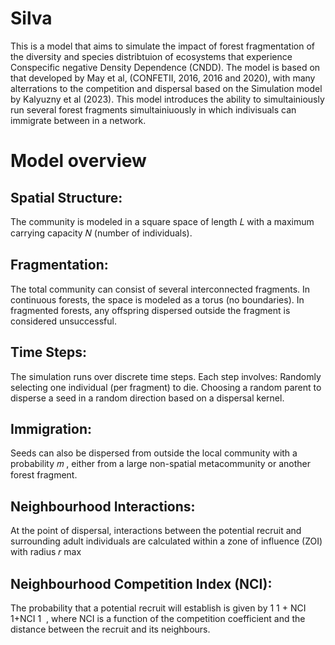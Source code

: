 # Silva

This is a model that aims to simulate the impact of forest fragmentation of the diversity and species distribtuion of ecosystems that experience Conspecific negative Density Dependence (CNDD). 
The model is based on that developed by May et al, (CONFETII, 2016, 2016 and 2020), with many alterrations to the competition and dispersal based on the Simulation model by Kalyuzny et al (2023). This model introduces the ability to simultainiously run several forest fragments simultainiuously in which indivisuals can immigrate between in a network. 

# Model overview
## Spatial Structure: 
The community is modeled in a square space of length 
𝐿
 with a maximum carrying capacity 
𝑁
 (number of individuals).
## Fragmentation: 
The total community can consist of several interconnected fragments. In continuous forests, the space is modeled as a torus (no boundaries). In fragmented forests, any offspring dispersed outside the fragment is considered unsuccessful.
## Time Steps: 
The simulation runs over discrete time steps. Each step involves:
Randomly selecting one individual (per fragment) to die.
Choosing a random parent to disperse a seed in a random direction based on a dispersal kernel.
## Immigration: 
Seeds can also be dispersed from outside the local community with a probability 
𝑚
, either from a large non-spatial metacommunity or another forest fragment.
## Neighbourhood Interactions: 
At the point of dispersal, interactions between the potential recruit and surrounding adult individuals are calculated within a zone of influence (ZOI) with radius 
𝑟
max
 
## Neighbourhood Competition Index (NCI): 
The probability that a potential recruit will establish is given by 
1
1
+
NCI
1+NCI
1
​
 , where NCI is a function of the competition coefficient and the distance between the recruit and its neighbours.
